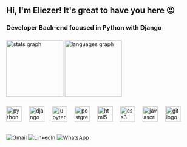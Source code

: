 <head>
  <h2>Hi, I'm Eliezer! It's great to have you here 😉</h2>
  <h3>Developer Back-end focused in Python with Django</h3>

  ###
</head>

<main>
  <section>
    <div align="left">
      <img src="https://github-readme-stats.vercel.app/api?username=EliezerBergamo&hide_title=false&hide_rank=false&show_icons=true&include_all_commits=true&count_private=true&disable_animations=false&theme=gotham&locale=en&hide_border=false&order=1" height="150" alt="stats graph"  />
      <img src="https://github-readme-stats.vercel.app/api/top-langs?username=EliezerBergamo&locale=en&hide_title=false&layout=compact&card_width=320&langs_count=4&theme=gotham&hide_border=false&order=2" height="150" alt="languages graph"  />
    </div>
  
  ###
  </section>
  
  <section>
    <div align="left">
      <img src="https://cdn.jsdelivr.net/gh/devicons/devicon/icons/python/python-original.svg" height="40" alt="python logo"  />
      <img width="12" />
      <img src="https://cdn.jsdelivr.net/gh/devicons/devicon/icons/django/django-plain.svg" height="40" alt="django logo"  />
      <img width="12" />
      <!--<img src="https://cdn.jsdelivr.net/gh/devicons/devicon/icons/flask/flask-original.svg" height="40" alt="flask logo"  />
      <img width="12" />-->
      <img src="https://cdn.jsdelivr.net/gh/devicons/devicon/icons/jupyter/jupyter-original.svg" height="40" alt="jupyter logo"  />
      <img width="12" />
      <img src="https://cdn.jsdelivr.net/gh/devicons/devicon/icons/postgresql/postgresql-original.svg" height="40" alt="postgresql logo"  />
      <img width="12" />
      <!--<img src="https://cdn.jsdelivr.net/gh/devicons/devicon/icons/sqlite/sqlite-original.svg" height="40" alt="sqlite logo"  />
      <img width="12" />-->
      <img src="https://cdn.jsdelivr.net/gh/devicons/devicon/icons/html5/html5-original.svg" height="40" alt="html5 logo"  />
      <img width="12" />
      <img src="https://cdn.jsdelivr.net/gh/devicons/devicon/icons/css3/css3-original.svg" height="40" alt="css3 logo"  />
      <img width="12" />
      <img src="https://cdn.jsdelivr.net/gh/devicons/devicon/icons/javascript/javascript-original.svg" height="40" alt="javascript logo"  />
      <img width="12" />
      <img src="https://cdn.jsdelivr.net/gh/devicons/devicon/icons/git/git-original.svg" height="40" alt="git logo"  />
      <img width="12" />
      <!--<img src="https://cdn.jsdelivr.net/gh/devicons/devicon/icons/pandas/pandas-original.svg" height="40" alt="pandas logo"  />
      <img width="12" />-->
      <!--<img src="https://cdn.jsdelivr.net/gh/devicons/devicon/icons/numpy/numpy-original.svg" height="40" alt="numpy logo"  />-->
    </div>
  
  ###
  </section>

  ##
  <section>
    <div>
      <!--<a href="https://github.com/EliezerBergamo"><img alt="GitHub" src="https://img.shields.io/badge/-Github-000?style=flat-square&logo=Github&logoColor=white&link" target="_blank"></a>-->
      <a href="mailto:eliezerbergamo@gmail.com"><img alt = "Gmail" src="https://img.shields.io/badge/-Gmail-c14438?style=flat-square&logo=Gmail&logoColor=white&link" target="_blank"></a>
      <a href="http://www.linkedin.com/in/eliezer-bergamo"><img alt="LinkedIn" src="https://img.shields.io/badge/-LinkedIn-blue?style=flat-square&logo=Linkedin&logoColor=white&link" target="_blank"></a>
      <a href="https://api.whatsapp.com/send/?phone=5544920022968&text=&type=phone_number&app_absent=0"><img alt ="WhatsApp" src="https://img.shields.io/badge/-Whatsapp-4CA143?style=flat-square&labelColor=4CA143&logo=whatsapp&logoColor=white&link=https://api.whatsapp.com/send/?phone=5544920022968&text=&type=phone_number&app_absent=0" target="_blank"></a>
    </div>
  </section>
</main>

<!--<head>
  <h1>Sobre mim</h1>
</head>

<section>
  <div>
    <h3>Desenvolvimento Web</h3>
    <ul>
      <li>
        <h4>Backend</h4>
        <p align="justify">
          Desenvolvo páginas web usando <b>Python</b> juntamente com o framework <b>Django</b>.
        </p>
      </li>
      <li>
        <h4>Frontend</h4>
        <p align="justify">
          Crio interfaces atraentes e responsivas usando <b>HTML</b>, <b>CSS</b> e<b>JavaScript</b>.
        </p>
      </li>
    </ul>
  </div><hr>

  <div>
    <h3>Link dos projetos</h3>
    <h4>Cadastro de Usuários</h4>
    <ul>
      <li>
        <a href="https://cadastros-6p6u.onrender.com/">Clique aqui</a>
      </li>
    </ul>
  </div><hr>

  <div>
    <h3>Banco de dados</h3>
    <p align="justify">
      Faço modelagem em banco de dados SQL, atualmente uso o PostgreSQL.
    </p>
  </div><hr>
  
  <div>
    <h3>Versionamento</h3>
    <p align="justify">
      Trabalho com repositórios <b>Git</b>, branches, merges e pull requests.
    </p>
  </div><hr>

  <div>
    <h3>UX/UI Design</h3>
    <p align="justify">
      Em complemento ao desenvolvimento web, estudei sobre essa área para poder proporcionar experiências melhores para os usuários, e isso
      foi feito através de técnicas de pesquisa e de interfaces gráficas que eu desenvolvi no <b>Figma</b>.
    </p>
    <h4>Projetos</h4>
    <ul>
      <li>
        <a href="https://www.behance.net/gallery/181720133/Book-Scan">Book Scan</a>
      </li>
      <li>
        <a href="https://www.behance.net/gallery/159380077/PC-Finder">PC Finder</a>
      </li>
    </ul>
  </div><hr>

  <div>
    <h3>Habilidades</h3>
    <ul>
      <li>
        Espanhol: iniciante
      </li>
      <li>
        Inglês: avançado
      </li>
    </ul>
  </div>
</section>-->
